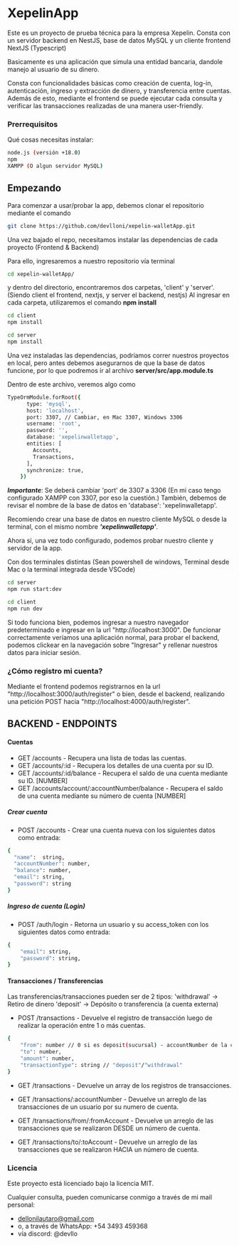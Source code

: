 # XepelinApp

Este es un proyecto de prueba técnica para la empresa Xepelin. Consta con un servidor backend en NestJS, base de datos MySQL y un cliente frontend NextJS (Typescript)

Basicamente es una aplicación que simula una entidad bancaria, dandole manejo al usuario de su dinero.

Consta con funcionalidades básicas como creación de cuenta, log-in, autenticación, ingreso y extracción de dinero, y transferencia entre cuentas. Además de esto, mediante el frontend se puede ejecutar cada consulta y verificar las transacciones realizadas de una manera user-friendly.

### Prerrequisitos

Qué cosas necesitas instalar:

```bash
node.js (versión +18.0)
npm
XAMPP (O algun servidor MySQL)
```

## Empezando

Para comenzar a usar/probar la app, debemos clonar el repositorio mediante el comando
```bash
git clone https://github.com/devlloni/xepelin-walletApp.git
```

Una vez bajado el repo, necesitamos instalar las dependencias de cada proyecto (Frontend & Backend)

Para ello, ingresaremos a nuestro repositorio vía terminal
```bash
cd xepelin-walletApp/
```
y dentro del directorio, encontraremos dos carpetas, 'client' y 'server'. (Siendo client el frontend, nextjs, y server el backend, nestjs)
Al ingresar en cada carpeta, utilizaremos el comando **npm install**
```bash
cd client
npm install
```
```bash
cd server
npm install
```
Una vez instaladas las dependencias, podríamos correr nuestros proyectos en local, pero antes debemos asegurarnos de que la base de datos funcione, por lo que podremos ir al archivo **server/src/app.module.ts**


Dentro de este archivo, veremos algo como 
```bash
TypeOrmModule.forRoot({
      type: 'mysql',
      host: 'localhost',
      port: 3307, // Cambiar, en Mac 3307, Windows 3306 
      username: 'root',
      password: '',
      database: 'xepelinwalletapp',
      entities: [
        Accounts,
        Transactions,
      ],
      synchronize: true,
    })
```
***Importante***: Se deberá cambiar 'port' de 3307 a 3306 (En mi caso tengo configurado XAMPP con 3307, por eso la cuestión.)
También, debemos de revisar el nombre de la base de datos en 'database': 'xepelinwalletapp'.

Recomiendo crear una base de datos en nuestro cliente MySQL o desde la terminal, con el mismo nombre ***'xepelinwalletapp'***.


Ahora sí, una vez todo configurado, podemos probar nuestro cliente y servidor de la app.

Con dos terminales distintas (Sean powershell de windows, Terminal desde Mac o la terminal integrada desde VSCode)

```bash
cd server
npm run start:dev
```

```bash
cd client
npm run dev
```

Si todo funciona bien, podemos ingresar a nuestro navegador predeterminado e ingresar en la url "http://localhost:3000". De funcionar correctamente veríamos una aplicación normal, para probar el backend, podemos clickear en la navegación sobre "Ingresar" y rellenar nuestros datos para iniciar sesión.

### ¿Cómo registro mi cuenta?

Mediante el frontend podemos registrarnos en la url "http://localhost:3000/auth/register" o bien, desde el backend, realizando una petición POST hacia "http://localhost:4000/auth/register".

## BACKEND - ENDPOINTS

#### Cuentas

- GET /accounts - Recupera una lista de todas las cuentas.
- GET /accounts/:id - Recupera los detalles de una cuenta por su ID.
- GET /accounts/:id/balance - Recupera el saldo de una cuenta mediante su ID. [NUMBER]
- GET /accounts/account/:accountNumber/balance - Recupera el saldo de una cuenta mediante su número de cuenta [NUMBER]

##### Crear cuenta

- POST /accounts - Crear una cuenta nueva con los siguientes datos como entrada: 
```bash
{
  "name":  string,
  "accountNumber": number,
  "balance": number,
  "email": string,
  "password": string
}
```

##### Ingreso de cuenta (Login)
- POST /auth/login - Retorna un usuario y su access_token con los siguientes datos como entrada:
```bash
{
    "email": string,
    "password": string,
}
```

#### Transacciones / Transferencias
Las transferencias/transacciones pueden ser de 2 tipos: 
'withdrawal' -> Retiro de dinero
'deposit' -> Depósito o transferencia (a cuenta externa)

- POST /transactions - Devuelve el registro de transacción luego de realizar la operación entre 1 o más cuentas.

```bash
{
    "from": number // 0 si es deposit(sucursal) - accountNumber de la cuenta si es transferencia.
    "to": number,
    "amount": number,
    "transactionType": string // "deposit"/"withdrawal"
}
```
- GET /transactions - Devuelve un array de los registros de transacciones.

- GET /transactions/:accountNumber - Devuelve un arreglo de las transacciones de un usuario por su numero de cuenta.

- GET /transactions/from/:fromAccount - Devuelve un arreglo de las transacciones que se realizaron DESDE un número de cuenta.

- GET /transactions/to/:toAccount - Devuelve un arreglo de las transacciones que se realizaron HACIA un número de cuenta.


### Licencia

Este proyecto está licenciado bajo la licencia MIT.

Cualquier consulta, pueden comunicarse conmigo a través de mi mail personal: 
 - dellonilautaro@gmail.com
 - o, a través de WhatsApp: +54 3493 459368
 - vía discord: @devllo
